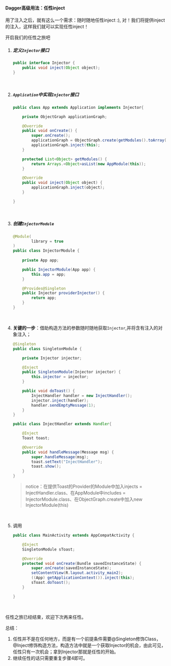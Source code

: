 #### Dagger高级用法：任性inject

用了注入之后，就有这么一个需求：随时随地任性inject :), 对！我们将提供inject的注入，这样我们就可以实现任性inject！

开启我们的任性之旅吧

1. ##### 定义`Injector`接口
   
   ``` java
   public interface Injector {
       public void inject(Object object);
   }
   ```
   
   ​
   
2. ##### `Application`中实现`Injector`接口
   
   ``` java
   public class App extends Application implements Injector{
   
       private ObjectGraph applicationGraph;
   
       @Override
       public void onCreate() {
           super.onCreate();
           applicationGraph = ObjectGraph.create(getModules().toArray());
           applicationGraph.inject(this);
       }
   
       protected List<Object> getModules() {
           return Arrays.<Object>asList(new AppModule(this));
       }
   
       @Override
       public void inject(Object object) {
           applicationGraph.inject(object);
       }
   
   }
   ```
   
   ​
   
3. ##### 创建`InjectorModule`
   
   ``` java
   @Module(
           library = true
   )
   public class InjectorModule {
     
       private App app;
   
       public InjectorModule(App app) {
           this.app = app;
       }
   
       @Provides@Singleton
       public Injector providerInjector() {
           return app;
       }
   }
   ```
   
   ​
   
4. **关键的一步**：借助构造方法的参数随时随地获取`Injector`,并将含有注入的对象注入；
   
   ``` java
   @Singleton
   public class SingletonModule {
   
       private Injector injector;
   
       @Inject
       public SingletonModule(Injector injector) {
           this.injector = injector;
       }
   
       public void doToast() {
           InjectHandler handler = new InjectHandler();
           injector.inject(handler);
           handler.sendEmptyMessage(1);
       } 
   }
   ```
   
   ``` java
   public class InjectHandler extends Handler{
   
       @Inject
       Toast toast;
   
       @Override
       public void handleMessage(Message msg) {
           super.handleMessage(msg);
           toast.setText("InjectHandler");
           toast.show();
       }
   }
   ```
   
   > notice：在提供Toast的Provider的Module中加入injects = InjectHandler.class、在AppModule中includes =  InjectorModule.class、在ObjectGraph.create中加入new InjectorModule(this)
   
   ​
   
5. 调用
   
   ``` java
   public class MainActivity extends AppCompatActivity {
   
       @Inject
       SingletonModule sToast;
   
       @Override
       protected void onCreate(Bundle savedInstanceState) {
           super.onCreate(savedInstanceState);
           setContentView(R.layout.activity_main2);
           ((App) getApplicationContext()).inject(this);
           sToast.doToast();
       }
   
   }
   ```
   
   ​

任性之旅已经结束，欢迎下次再来任性。

总结：

1. 任性并不是在任何地方，而是有一个前提条件需要@Singleton修饰Class， @Inject修饰构造方法，构造方法中就是一个获取Injector的机会，由此可见，任性只有一次机会；拿到Injector那就是任性的开始。
2. 继续任性的话只需要重复步骤4即可。



